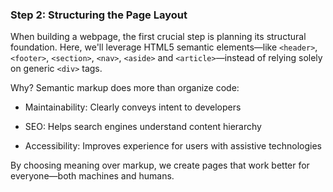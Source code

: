 ### Step 2: Structuring the Page Layout

When building a webpage, the first crucial step is planning its structural foundation. Here, we'll leverage HTML5 semantic elements—like `<header>`, `<footer>`, `<section>`, `<nav>`, `<aside>` and `<article>`—instead of relying solely on generic `<div>` tags.

Why? Semantic markup does more than organize code:

- Maintainability: Clearly conveys intent to developers

- SEO: Helps search engines understand content hierarchy

- Accessibility: Improves experience for users with assistive technologies

By choosing meaning over markup, we create pages that work better for everyone—both machines and humans.
